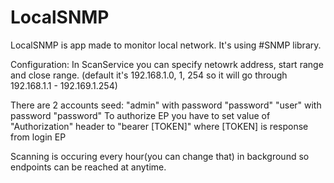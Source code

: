 # LocalSNMP

LocalSNMP is app made to monitor local network. It's using #SNMP library.

Configuration:
In ScanService you can specify netowrk address, start range and close range. (default it's 192.168.1.0, 1, 254 so it will go through 192.168.1.1 - 192.169.1.254)

There are 2 accounts seed:
  "admin" with password "password"
  "user" with password "password"
  To authorize EP you have to set value of "Authorization" header to "bearer [TOKEN]" where [TOKEN] is response from login EP
  
Scanning is occuring every hour(you can change that) in background so endpoints can be reached at anytime.
